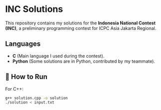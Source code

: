 # INC Solutions

This repository contains my solutions for the **Indonesia National Contest (INC)**, 
a preliminary programming contest for ICPC Asia Jakarta Regional.

## Languages
- **C** (Main language I used during the contest).
- **Python** (Some solutions are in Python, contributed by my teammate).

## 🚀 How to Run
For C++:
```bash
g++ solution.cpp -o solution
./solution < input.txt
